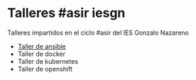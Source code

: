 # Talleres #asir iesgn

Talleres impartidos en el ciclo #asir del IES Gonzalo Nazareno

* [Taller de ansible](ansible/ansible.md)
* Taller de docker
* Taller de kubernetes
* Taller de openshift

